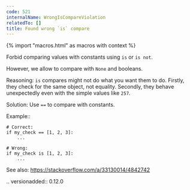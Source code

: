 ```yaml
---
code: 521
internalName: WrongIsCompareViolation
relatedTo: []
title: Found wrong `is` compare
---
```


{% import "macros.html" as macros with context %}

Forbid comparing values with constants using `is` or `is not`.

However, we allow to compare with `None` and booleans.

Reasoning: `is` compares might not do what you want them to do. Firstly,
they check for the same object, not equality. Secondly, they behave
unexpectedly even with the simple values like `257`.

Solution: Use `==` to compare with constants.

Example::

    # Correct:
    if my_check == [1, 2, 3]:
        ...
    
    # Wrong:
    if my_check is [1, 2, 3]:
        ...

See also: https://stackoverflow.com/a/33130014/4842742

.. versionadded:: 0.12.0